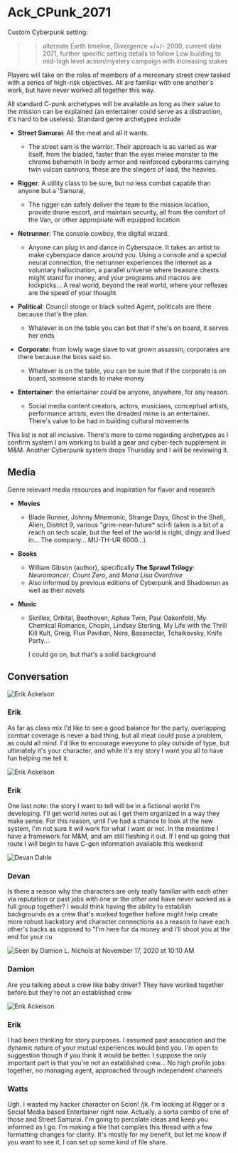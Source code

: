 # Ack_CPunk_2071

Custom Cyberpunk setting:

> > alternate Earth timeline, Divergence +/=/- 2000, current date 2071, further specific setting details to follow Low building to mid-high level action/mystery campaign with increasing stakes

Players will take on the roles of members of a mercenary street crew tasked with a series of high-risk objectives. All are familiar with one another's work, but have never worked all together this way.

All standard C-punk archetypes will be available as long as their value to the mission can be explained (an entertainer could serve as a distraction, it's hard to be useless). Standard genre archetypes include

- **Street Samurai**: All the meat and all it wants.

  - The street sam is the warrior. Their approach is as varied as war itself, from the bladed, faster than the eyes melee monster to the chrome behemoth in body armor and reinforced cyberarms carrying twin vulcan cannons, these are the slingers of lead, the heavies.

- **Rigger**: A utility class to be sure, but no less combat capable than anyone but a 'Samurai,

  - The rigger can safely deliver the team to the mission location, provide drone escort, and maintain security, all from the comfort of the Van, or other appropriate wifi equipped location

- **Netrunner**: The console cowboy, the digital wizard.

  - Anyone can plug in and dance in Cyberspace. It takes an artist to make cyberspace dance around you. Using a console and a special neural connection, the netrunner experiences the internet as a voluntary hallucination, a parallel universe where treasure chests might stand for money, and your programs and macros are lockpicks... A real world, beyond the real world, where your reflexes are the speed of your thought

- **Political**: Council stooge or black suited Agent, politicals are there because that's the plan.

  - Whatever is on the table you can bet that if she's on board, it serves her ends

- **Corporate**: from lowly wage slave to vat grown assassin, corporates are there because the boss said so.

  - Whatever is on the table, you can be sure that if the corporate is on board, someone stands to make money

- **Entertainer**: the entertainer could be anyone, anywhere, for any reason.

  - Social media content creators, actors, musicians, conceptual artists, performance artists, even the dreaded mime is an entertainer. There's value to be had in building cultural movements

This list is not all inclusive. There's more to come regarding archetypes as I confirm system I am working to build a gear and cyber-tech supplement in M&M. Another Cyberpunk system drops Thursday and I will be reviewing it.

## Media

Genre relevant media resources and inspiration for flavor and research

- **Movies**

  - Blade Runner, Johnny Mnemonic, Strange Days, Ghost in the Shell, Alien, District 9, various "grim-near-future* sci-fi (alien is a bit of a reach on tech scale, but the feel of the world is right, dingy and lived in... The company... MU-TH-UR 6000...)

- **Books**

  - William Gibson (author), specifically **The Sprawl Trilogy**: _Neuromancer_, _Count Zero_, and _Mona Lisa Overdrive_
  - Also informed by previous editions of Cyberpunk and Shadowrun as well as their novels

- **Music**

  - Skrillex, Orbital, Beethoven, Aphex Twin, Paul Oakenfold, My Chemical Romance, Chopin, Lindsey Sterling, My Life with the Thrill Kill Kult, Greig, Flux Pavilion, Nero, Bassnectar, Tchaikovsky, Knife Party...

    I could go on, but that's a solid background

## Conversation

![Erik Ackelson](https://scontent-ort2-2.xx.fbcdn.net/v/t1.0-1/cp0/c28.28.346.346a/s60x60/208951_1019463987250_11403_n.jpg?_nc_cat=105&ccb=2&_nc_sid=7206a8&_nc_ohc=ONNJgvmADOIAX80BlXA&_nc_ht=scontent-ort2-2.xx&_nc_tp=28&oh=4c8be3ce916f43a36899564d65913706&oe=5FE74FDD)

### Erik

As far as class mix I'd like to see a good balance for the party, overlapping combat coverage is never a bad thing, but all meat could pose a problem, as could all mind. I'd like to encourage everyone to play outside of type, but ultimately it's your character, and while it's my story I want you all to have fun helping me tell it.

![Erik Ackelson](https://scontent-ort2-2.xx.fbcdn.net/v/t1.0-1/cp0/c28.28.346.346a/s60x60/208951_1019463987250_11403_n.jpg?_nc_cat=105&ccb=2&_nc_sid=7206a8&_nc_ohc=ONNJgvmADOIAX80BlXA&_nc_ht=scontent-ort2-2.xx&_nc_tp=28&oh=4c8be3ce916f43a36899564d65913706&oe=5FE74FDD)

### Erik

One last note: the story I want to tell will be in a fictional world I'm developing. I'll get world notes out as I get them organized in a way they make sense. For this reason, until I've had a chance to look at the new system, I'm not sure it will work for what I want or not. In the meantime I have a framework for M&M, and am still fleshing it out. If I end up going that route I will begin to have C-gen information available this weekend

![Devan Dahle](https://scontent-ort2-2.xx.fbcdn.net/v/t1.0-1/cp0/p60x60/1509728_10152494152391566_8058951118180665851_n.jpg?_nc_cat=101&ccb=2&_nc_sid=7206a8&_nc_ohc=1O1WCXnUnnEAX-WQuwG&_nc_ht=scontent-ort2-2.xx&tp=27&oh=d650e1234838f78cefc09ecbf42f7472&oe=5FE59B5F)

### Devan

Is there a reason why the characters are only really familiar with each other via reputation or past jobs with one or the other and have never worked as a full group together? I would think having the ability to establish backgrounds as a crew that's worked together before might help create more robust backstory and character connections as a reason to have each other's backs as opposed to "I'm here for da money and I'll shoot you at the end for your cu

![Seen by Damion L. Nichols at November 17, 2020 at 10:10 AM](https://scontent-ort2-2.xx.fbcdn.net/v/t1.0-1/cp0/p60x60/74911509_10157723615799847_6757989989235032064_o.jpg?_nc_cat=110&ccb=2&_nc_sid=7206a8&_nc_ohc=jzdtwh5tFm8AX_rVotv&_nc_ht=scontent-ort2-2.xx&tp=27&oh=5bc4ebf3074cce638e12b55b7906f1b5&oe=5FE61EE7 "Seen by Damion L. Nichols at November 17, 2020 at 10:10 AM")

### Damion

Are you talking about a crew like baby driver? They have worked together before but they're not an established crew

![Erik Ackelson](https://scontent-ort2-2.xx.fbcdn.net/v/t1.0-1/cp0/c28.28.346.346a/s60x60/208951_1019463987250_11403_n.jpg?_nc_cat=105&ccb=2&_nc_sid=7206a8&_nc_ohc=ONNJgvmADOIAX80BlXA&_nc_ht=scontent-ort2-2.xx&_nc_tp=28&oh=4c8be3ce916f43a36899564d65913706&oe=5FE74FDD)

### Erik

I had been thinking for story purposes. I assumed past association and the dynamic nature of your mutual experiences would bind you. I'm open to suggestion though if you think it would be better. I suppose the only important part is that you're not an established crew... No high profile jobs together, no managing agent, approached through independent channels

### Watts

Ugh. I wasted my hacker character on Scion! /jk. I'm looking at Rigger or a Social Media based Entertainer right now. Actually, a sorta combo of one of those and Street Samurai. I'm going to percolate ideas and keep you informed as I go. I'm making a file that compiles this thread with a few formatting changes for clarity. It's mostly for my benefit, but let me know if you want to see it, I can set up some kind of file share.

